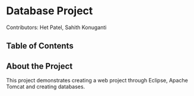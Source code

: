 # Database Project

Contributors: Het Patel, Sahith Konuganti

## Table of Contents


## About the Project
This project demonstrates creating a web project through Eclipse, Apache Tomcat and creating databases. 

